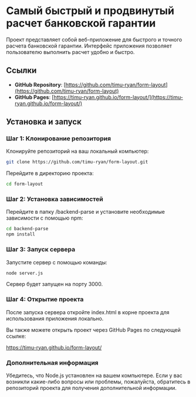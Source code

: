 # Самый быстрый и продвинутый расчет банковской гарантии

Проект представляет собой веб-приложение для быстрого и точного расчета банковской гарантии. Интерфейс приложения позволяет пользователю выполнить расчет удобно и быстро.

## Ссылки

- **GitHub Repository**: [https://github.com/timu-ryan/form-layout](https://github.com/timu-ryan/form-layout)
- **GitHub Pages**: [https://timu-ryan.github.io/form-layout/](https://timu-ryan.github.io/form-layout/)

## Установка и запуск

### Шаг 1: Клонирование репозитория

Клонируйте репозиторий на ваш локальный компьютер:

```bash
git clone https://github.com/timu-ryan/form-layout.git
```

Перейдите в директорию проекта:
```bash
cd form-layout
```
### Шаг 2: Установка зависимостей

Перейдите в папку /backend-parse и установите необходимые зависимости с помощью npm:
```bash
cd backend-parse
npm install
```
### Шаг 3: Запуск сервера

Запустите сервер с помощью команды:
```bash
node server.js
```
Сервер будет запущен на порту 3000.
### Шаг 4: Открытие проекта

После запуска сервера откройте index.html в корне проекта для использования приложения локально.

Вы также можете открыть проект через GitHub Pages по следующей ссылке:

https://timu-ryan.github.io/form-layout/
### Дополнительная информация

Убедитесь, что Node.js установлен на вашем компьютере. Если у вас возникли какие-либо вопросы или проблемы, пожалуйста, обратитесь в репозиторий проекта для получения дополнительной информации.